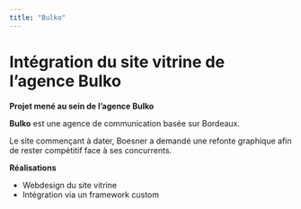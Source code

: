 ```yaml
---
title: "Bulko"
---
```


# Intégration du site vitrine de l’agence Bulko

**Projet mené au sein de l’agence Bulko**

**Bulko** est une agence de communication basée sur Bordeaux.

Le site commençant à dater, Boesner a demandé une refonte graphique afin de rester compétitif face à ses concurrents.

**Réalisations**

- Webdesign du site vitrine
- Intégration via un framework custom